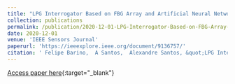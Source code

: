 ```yaml
---
title: "LPG Interrogator Based on FBG Array and Artificial Neural Network"
collection: publications
permalink: /publication/2020-12-01-LPG-Interrogator-Based-on-FBG-Array-and-Artificial-Neural-Network
date: 2020-12-01
venue: 'IEEE Sensors Journal'
paperurl: 'https://ieeexplore.ieee.org/document/9136757/'
citation: ' Felipe Barino,  A Santos,  Alexandre Santos, &quot;LPG Interrogator Based on FBG Array and Artificial Neural Network.&quot; IEEE Sensors Journal, 2020.'
---
```

[Access paper here](https://ieeexplore.ieee.org/document/9136757/){:target="_blank"}
